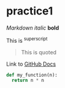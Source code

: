 # practice1
*Markdown italic* **bold**

This is <sup>superscript</sup>

> This is quoted

Link to [GitHub Docs](https://docs.github.com/en/get-started/quickstart)


```py
def my_function(n):
  return n * n
```
